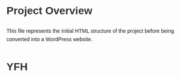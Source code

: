 
<!DOCTYPE html>
<html lang="en">
<head>
    <meta charset="UTF-8">
    <meta name="viewport" content="width=device-width, initial-scale=1.0">
    <title>README</title>
    <style>
        body {
            font-family: Arial, sans-serif;
            line-height: 1.6;
            margin: 20px;
        }
        h1 {
            color: #333;
        }
    </style>
</head>
<body>
    <h1>Project Overview</h1>
    <p>
        This file represents the initial HTML structure of the project before being converted into a WordPress website.
    </p>
</body>
</html>
 

# YFH
